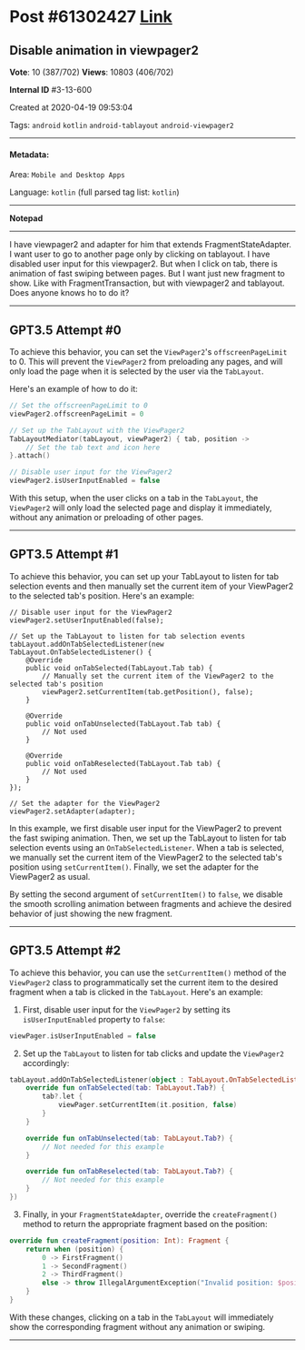 
# Post \#61302427 [Link](https://stackoverflow.com/questions/61302427/)

## Disable animation in viewpager2

**Vote**: 10 (387/702) **Views**: 10803 (406/702) 

**Internal ID** \#3-13-600

Created at 2020-04-19 09:53:04

Tags: `android` `kotlin` `android-tablayout` `android-viewpager2`

----------

#### Metadata:

Area: `Mobile and Desktop Apps`

Language: `kotlin` (full parsed tag list: `kotlin`)

----------

**Notepad**


----------

I have viewpager2 and adapter for him that extends FragmentStateAdapter. I want user to go to another page only by clicking on tablayout. I have disabled user input for this viewpager2. But when I click on tab, there is animation of fast swiping between pages. But I want just new fragment to show. Like with FragmentTransaction, but with viewpager2 and tablayout. Does anyone knows ho to do it?


----------
        
## GPT3.5 Attempt \#0

To achieve this behavior, you can set the `ViewPager2`'s `offscreenPageLimit` to 0. This will prevent the `ViewPager2` from preloading any pages, and will only load the page when it is selected by the user via the `TabLayout`.

Here's an example of how to do it:

```kotlin
// Set the offscreenPageLimit to 0
viewPager2.offscreenPageLimit = 0

// Set up the TabLayout with the ViewPager2
TabLayoutMediator(tabLayout, viewPager2) { tab, position ->
    // Set the tab text and icon here
}.attach()

// Disable user input for the ViewPager2
viewPager2.isUserInputEnabled = false
```

With this setup, when the user clicks on a tab in the `TabLayout`, the `ViewPager2` will only load the selected page and display it immediately, without any animation or preloading of other pages.

--------

## GPT3.5 Attempt \#1

To achieve this behavior, you can set up your TabLayout to listen for tab selection events and then manually set the current item of your ViewPager2 to the selected tab's position. Here's an example:

```
// Disable user input for the ViewPager2
viewPager2.setUserInputEnabled(false);

// Set up the TabLayout to listen for tab selection events
tabLayout.addOnTabSelectedListener(new TabLayout.OnTabSelectedListener() {
    @Override
    public void onTabSelected(TabLayout.Tab tab) {
        // Manually set the current item of the ViewPager2 to the selected tab's position
        viewPager2.setCurrentItem(tab.getPosition(), false);
    }

    @Override
    public void onTabUnselected(TabLayout.Tab tab) {
        // Not used
    }

    @Override
    public void onTabReselected(TabLayout.Tab tab) {
        // Not used
    }
});

// Set the adapter for the ViewPager2
viewPager2.setAdapter(adapter);
```

In this example, we first disable user input for the ViewPager2 to prevent the fast swiping animation. Then, we set up the TabLayout to listen for tab selection events using an `OnTabSelectedListener`. When a tab is selected, we manually set the current item of the ViewPager2 to the selected tab's position using `setCurrentItem()`. Finally, we set the adapter for the ViewPager2 as usual.

By setting the second argument of `setCurrentItem()` to `false`, we disable the smooth scrolling animation between fragments and achieve the desired behavior of just showing the new fragment.

--------

## GPT3.5 Attempt \#2

To achieve this behavior, you can use the `setCurrentItem()` method of the `ViewPager2` class to programmatically set the current item to the desired fragment when a tab is clicked in the `TabLayout`. Here's an example:

1. First, disable user input for the `ViewPager2` by setting its `isUserInputEnabled` property to `false`:

```kotlin
viewPager.isUserInputEnabled = false
```

2. Set up the `TabLayout` to listen for tab clicks and update the `ViewPager2` accordingly:

```kotlin
tabLayout.addOnTabSelectedListener(object : TabLayout.OnTabSelectedListener {
    override fun onTabSelected(tab: TabLayout.Tab?) {
        tab?.let {
            viewPager.setCurrentItem(it.position, false)
        }
    }

    override fun onTabUnselected(tab: TabLayout.Tab?) {
        // Not needed for this example
    }

    override fun onTabReselected(tab: TabLayout.Tab?) {
        // Not needed for this example
    }
})
```

3. Finally, in your `FragmentStateAdapter`, override the `createFragment()` method to return the appropriate fragment based on the position:

```kotlin
override fun createFragment(position: Int): Fragment {
    return when (position) {
        0 -> FirstFragment()
        1 -> SecondFragment()
        2 -> ThirdFragment()
        else -> throw IllegalArgumentException("Invalid position: $position")
    }
}
```

With these changes, clicking on a tab in the `TabLayout` will immediately show the corresponding fragment without any animation or swiping.

--------
